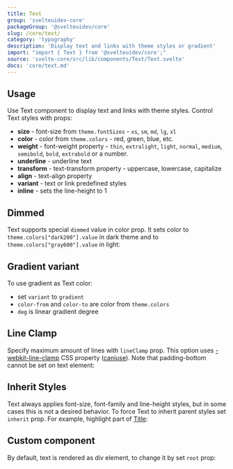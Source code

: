 ```yaml
---
title: Text
group: 'svelteuidev-core'
packageGroup: '@svelteuidev/core'
slug: /core/text/
category: 'typography'
description: 'Display text and links with theme styles or gradient'
import: "import { Text } from '@svelteuidev/core';"
source: 'svelte-core/src/lib/components/Text/Text.svelte'
docs: 'core/text.md'
---
```


<script lang="ts">
    import { Demo, TextDemos } from '@svelteuidev/demos';
    import { Heading } from 'components';
</script>

<Heading />

## Usage

Use Text component to display text and links with theme styles. Control Text styles with props:

- **size** - font-size from `theme.fontSizes` - `xs`, `sm`, `md`, `lg`, `xl`
- **color** - color from `theme.colors` - red, green, blue, etc.
- **weight** - font-weight property - `thin`, `extralight`, `light`, `normal`, `medium`, `semibold`, `bold`, `extrabold` or a number.
- **underline** - underline text
- **transform** - text-transform property - uppercase, lowercase, capitalize
- **align** - text-align property
- **variant** - text or link predefined styles
- **inline** - sets the line-height to 1

<Demo demo={TextDemos.usage} />

## Dimmed

Text supports special `dimmed` value in color prop. It sets color to `theme.colors["dark200"].value` in dark theme and to `theme.colors["gray600"].value` in light:

<Demo demo={TextDemos.dimmed} />

## Gradient variant

To use gradient as Text color:

- set `variant` to `gradient`
- `color-from` and `color-to` are color from `theme.colors`
- `deg` is linear gradient degree

<Demo demo={TextDemos.gradient} />

## Line Clamp

Specify maximum amount of lines with `lineClamp` prop. This option uses [-webkit-line-clamp](https://developer.mozilla.org/en-US/docs/Web/CSS/-webkit-line-clamp) CSS property ([caniuse](https://caniuse.com/css-line-clamp)). Note that padding-bottom cannot be set on text element:

<Demo demo={TextDemos.clamp} />

## Inherit Styles

Text always applies font-size, font-family and line-height styles, but in some cases this is not a desired behavior. To force Text to inherit parent styles set `inherit` prop. For example, highlight part of [Title](core/title):

<Demo demo={TextDemos.inherit} />

## Custom component

By default, text is rendered as div element, to change it by set `root` prop:

<Demo demo={TextDemos.custom} />
